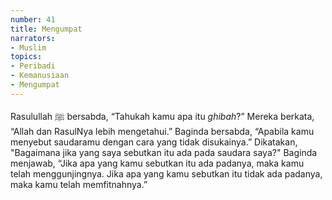 ```yaml
---
number: 41
title: Mengumpat
narrators:
- Muslim
topics:
- Peribadi
- Kemanusiaan
- Mengumpat
---
```


Rasulullah ﷺ bersabda, “Tahukah kamu apa itu *ghibah*?” Mereka berkata, “Allah dan RasulNya lebih mengetahui.” Baginda bersabda, “Apabila kamu menyebut saudaramu dengan cara yang tidak disukainya.” Dikatakan, "Bagaimana jika yang saya sebutkan itu ada pada saudara saya?" Baginda menjawab, “Jika apa yang kamu sebutkan itu ada padanya, maka kamu telah menggunjingnya. Jika apa yang kamu sebutkan itu tidak ada padanya, maka kamu telah memfitnahnya.”
